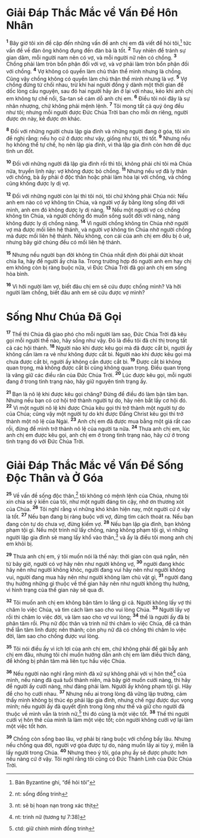 # Giải Đáp Thắc Mắc về Vấn Đề Hôn Nhân
<sup><b>1</b></sup> Bây giờ tôi xin đề cập đến những vấn đề anh chị em đã viết để hỏi tôi,[^1-55d0e0fc-8cc1-46ab-b25e-decc1506f0c8] tức vấn đề về đàn ông không đụng đến đàn bà là tốt. <sup><b>2</b></sup> Tuy nhiên để tránh sự gian dâm, mỗi người nam nên có vợ, và mỗi người nữ nên có chồng. <sup><b>3</b></sup> Chồng phải làm tròn bổn phận đối với vợ, và vợ phải làm tròn bổn phận đối với chồng. <sup><b>4</b></sup> Vợ không có quyền làm chủ thân thể mình nhưng là chồng. Cũng vậy chồng không có quyền làm chủ thân thể mình nhưng là vợ. <sup><b>5</b></sup> Vợ chồng đừng từ chối nhau, trừ khi hai người đồng ý dành một thời gian để dốc lòng cầu nguyện, sau đó hai người hãy ăn ở lại với nhau, kẻo khi anh chị em không tự chế nổi, Sa-tan sẽ cám dỗ anh chị em. <sup><b>6</b></sup> Điều tôi nói đây là sự nhân nhượng, chứ không phải mệnh lệnh. <sup><b>7</b></sup> Tôi mong tất cả quý ông đều như tôi; nhưng mỗi người được Đức Chúa Trời ban cho mỗi ơn riêng, người được ơn này, kẻ được ơn khác.

<sup><b>8</b></sup> Đối với những người chưa lập gia đình và những người đang ở góa, tôi xin đề nghị rằng: nếu họ cứ ở được như vậy, giống như tôi, thì tốt. <sup><b>9</b></sup> Nhưng nếu họ không thể tự chế, họ nên lập gia đình, vì thà lập gia đình còn hơn để dục tình un đốt.

<sup><b>10</b></sup> Đối với những người đã lập gia đình rồi thì tôi, không phải chỉ tôi mà Chúa nữa, truyền lịnh này: vợ không được bỏ chồng. <sup><b>11</b></sup> Nhưng nếu vợ đã ly thân với chồng, bà ấy phải ở độc thân hoặc phải làm hòa lại với chồng, và chồng cũng không được ly dị vợ.

<sup><b>12</b></sup> Đối với những người còn lại thì tôi nói, tôi chứ không phải Chúa nói: Nếu anh em nào có vợ không tin Chúa, và người vợ ấy bằng lòng sống đời với mình, anh em đó không được ly dị nàng. <sup><b>13</b></sup> Nếu một người vợ có chồng không tin Chúa, và người chồng đó muốn sống suốt đời với nàng, nàng không được ly dị chồng nàng. <sup><b>14</b></sup> Vì người chồng không tin Chúa nhờ người vợ mà được mối liên hệ thánh, và người vợ không tin Chúa nhờ người chồng mà được mối liên hệ thánh. Nếu không, con cái của anh chị em đều bị ô uế, nhưng bây giờ chúng đều có mối liên hệ thánh.

<sup><b>15</b></sup> Nhưng nếu người bạn đời không tin Chúa nhất định đòi phải dứt khoát chia lìa, hãy để người ấy chia lìa. Trong trường hợp đó người anh em hay chị em không còn bị ràng buộc nữa, vì Đức Chúa Trời đã gọi anh chị em sống hòa bình.

<sup><b>16</b></sup> Vì hỡi người làm vợ, biết đâu chị em sẽ cứu được chồng mình? Và hỡi người làm chồng, biết đâu anh em sẽ cứu được vợ mình?

# Sống Như Chúa Đã Gọi
<sup><b>17</b></sup> Thế thì Chúa đã giao phó cho mỗi người làm sao, Đức Chúa Trời đã kêu gọi mỗi người thể nào, hãy sống như vậy. Đó là điều tôi đã chỉ thị trong tất cả các hội thánh. <sup><b>18</b></sup> Người nào khi được kêu gọi mà đã được cắt bì, người ấy không cần làm ra vẻ như không được cắt bì. Người nào khi được kêu gọi mà chưa được cắt bì, người ấy không cần được cắt bì. <sup><b>19</b></sup> Được cắt bì không quan trọng, mà không được cắt bì cũng không quan trọng. Điều quan trọng là vâng giữ các điều răn của Đức Chúa Trời. <sup><b>20</b></sup> Lúc được kêu gọi, mỗi người đang ở trong tình trạng nào, hãy giữ nguyên tình trạng ấy.

<sup><b>21</b></sup> Bạn là nô lệ khi được kêu gọi chăng? Đừng để điều đó làm bận tâm bạn. Nhưng nếu bạn có cơ hội trở thành người tự do, hãy nên bắt lấy cơ hội đó. <sup><b>22</b></sup> Vì một người nô lệ khi được Chúa kêu gọi thì trở thành một người tự do của Chúa; cũng vậy một người tự do khi được Đấng Christ kêu gọi thì trở thành một nô lệ của Ngài. <sup><b>23</b></sup> Anh chị em đã được mua bằng một giá rất cao rồi, đừng để mình trở thành nô lệ của người ta nữa. <sup><b>24</b></sup> Thưa anh chị em, lúc anh chị em được kêu gọi, anh chị em ở trong tình trạng nào, hãy cứ ở trong tình trạng đó với Đức Chúa Trời.

# Giải Đáp Thắc Mắc về Vấn Đề Sống Độc Thân và Ở Góa
<sup><b>25</b></sup> Về vấn đề sống độc thân,[^2-55d0e0fc-8cc1-46ab-b25e-decc1506f0c8] tôi không có mệnh lệnh của Chúa, nhưng tôi xin chia sẻ ý kiến của tôi, như một người đáng tin cậy, nhờ ơn thương xót của Chúa. <sup><b>26</b></sup> Tôi nghĩ rằng vì những khó khăn hiện nay, một người cứ ở vậy là tốt. <sup><b>27</b></sup> Nếu bạn đang bị ràng buộc với vợ, đừng tìm cách thoát ra. Nếu bạn đang còn tự do chưa vợ, đừng kiếm vợ. <sup><b>28</b></sup> Nếu bạn lập gia đình, bạn không phạm tội gì. Nếu một trinh nữ lấy chồng, nàng không phạm tội gì, vì những người lập gia đình sẽ mang lấy khổ vào thân,[^3-55d0e0fc-8cc1-46ab-b25e-decc1506f0c8] và ấy là điều tôi mong anh chị em khỏi bị.

<sup><b>29</b></sup> Thưa anh chị em, ý tôi muốn nói là thế này: thời gian còn quá ngắn, nên từ bây giờ, người có vợ hãy nên như người không vợ, <sup><b>30</b></sup> người đang khóc hãy nên như người không khóc, người đang vui hãy nên như người không vui, người đang mua hãy nên như người không làm chủ vật gì, <sup><b>31</b></sup> người đang thụ hưởng những gì thuộc về thế gian hãy nên như người không thụ hưởng, vì hình trạng của thế gian này sẽ qua đi.

<sup><b>32</b></sup> Tôi muốn anh chị em không bận tâm lo lắng gì cả. Người không lấy vợ thì chăm lo việc Chúa, và tìm cách làm sao cho vui lòng Chúa. <sup><b>33</b></sup> Người lấy vợ rồi thì chăm lo việc đời, và làm sao cho vợ vui lòng; <sup><b>34</b></sup> thế là người ấy đã bị phân tâm rồi. Phụ nữ độc thân và trinh nữ thì chăm lo việc Chúa, để cả thân thể lẫn tâm linh được nên thánh; còn phụ nữ đã có chồng thì chăm lo việc đời, làm sao cho chồng được vui lòng.

<sup><b>35</b></sup> Tôi nói điều ấy vì ích lợi của anh chị em, chứ không phải để gài bẫy anh chị em đâu, nhưng tôi chỉ muốn hướng dẫn anh chị em làm điều thích đáng, để không bị phân tâm mà liên tục hầu việc Chúa.

<sup><b>36</b></sup> Nếu người nào nghĩ rằng mình đã xử sự không phải với vị hôn thê[^4-55d0e0fc-8cc1-46ab-b25e-decc1506f0c8] của mình, nếu nàng đã quá tuổi thành niên, mà bây giờ muốn cưới nàng, thì hãy để người ấy cưới nàng, như đáng phải làm. Người ấy không phạm tội gì. Hãy để cho họ cưới nhau. <sup><b>37</b></sup> Nhưng nếu ai trong lòng đã vững lập trường, cảm thấy mình không bị thúc ép phải lập gia đình, nhưng chế ngự được dục vọng mình; nếu người ấy đã quyết định trong lòng như thế và giữ cho người đã thuộc về mình vẫn là trinh nữ,[^5-55d0e0fc-8cc1-46ab-b25e-decc1506f0c8] thì đó cũng là một việc tốt. <sup><b>38</b></sup> Thế thì người cưới vị hôn thê của mình là làm một việc tốt; còn người không cưới vợ lại làm một việc tốt hơn.

<sup><b>39</b></sup> Chồng còn sống bao lâu, vợ phải bị ràng buộc với chồng bấy lâu. Nhưng nếu chồng qua đời, người vợ góa được tự do, nàng muốn lấy ai tùy ý, miễn là lấy người trong Chúa. <sup><b>40</b></sup> Nhưng theo ý tôi, góa phụ ấy sẽ được phước hơn nếu nàng cứ ở vậy. Tôi nghĩ rằng tôi cũng có Đức Thánh Linh của Đức Chúa Trời.

[^1-55d0e0fc-8cc1-46ab-b25e-decc1506f0c8]: Bản Byzantine ghi, “để hỏi tôi”
[^2-55d0e0fc-8cc1-46ab-b25e-decc1506f0c8]: nt: sống đồng trinh
[^3-55d0e0fc-8cc1-46ab-b25e-decc1506f0c8]: nt: sẽ bị hoạn nạn trong xác thịt
[^4-55d0e0fc-8cc1-46ab-b25e-decc1506f0c8]: nt: trinh nữ (tương tự 7:38)
[^5-55d0e0fc-8cc1-46ab-b25e-decc1506f0c8]: ctd: giữ chính mình đồng trinh
